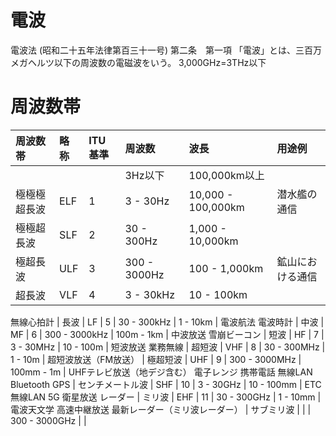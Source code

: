 # 電波

電波法 (昭和二十五年法律第百三十一号) 第二条　第一項
「電波」とは、三百万メガヘルツ以下の周波数の電磁波をいう。
3,000GHz=3THz以下

# 周波数帯

| 周波数帯   | 略称 | ITU基準 | 周波数 | 波長 | 用途例 |
|:--      |:--  |:--|:--|:--|:--|
|          |     |  |  3Hz以下	 | 100,000km以上	 | |
| 極極極超長波 | ELF | 1	 | 3 - 30Hz	 | 10,000 - 100,000km	 | 潜水艦の通信|
| 極極超長波  | SLF	 | 2	 | 30 - 300Hz	 | 1,000 - 10,000km | 
| 極超長波	  | ULF	 | 3	 | 300 - 3000Hz	 | 100 - 1,000km	 | 鉱山における通信
| 超長波	    | VLF	 | 4	 | 3 - 30kHz	 | 10 - 100km	 | 
無線心拍計
| 長波       |	LF	 | 5	 | 30 - 300kHz	 | 1 - 10km	 | 
電波航法 電波時計
| 中波      | 	MF	 | 6	 | 300 - 3000kHz	 | 100m - 1km	 | 
中波放送 雪崩ビーコン
| 短波      	 | HF	 | 7	 | 3 - 30MHz	 | 10 - 100m	 | 
短波放送 業務無線
| 超短波   	 | VHF	 | 8	 | 30 - 300MHz	 | 1 - 10m	 | 
超短波放送（FM放送） 
| 極超短波	   | UHF	 | 9	 | 300 - 3000MHz	 | 100mm - 1m	 | 
UHFテレビ放送（地デジ含む） 電子レンジ 携帯電話 無線LAN Bluetooth GPS 
| センチメートル波	 | SHF	 | 10	 | 3 - 30GHz	 | 10 - 100mm	 | 
ETC 無線LAN 5G 衛星放送 レーダー 
| ミリ波	 | EHF	 | 11	 | 30 - 300GHz	 | 1 - 10mm	 | 
電波天文学 高速中継放送 最新レーダー（ミリ波レーダー） 
| サブミリ波		 | 	 |  | 300 - 3000GHz  |  | 

